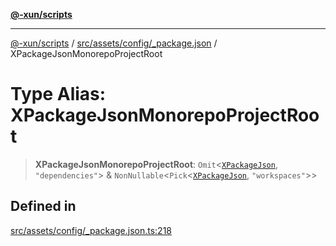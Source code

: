 [**@-xun/scripts**](../../../../../README.md)

***

[@-xun/scripts](../../../../../README.md) / [src/assets/config/\_package.json](../README.md) / XPackageJsonMonorepoProjectRoot

# Type Alias: XPackageJsonMonorepoProjectRoot

> **XPackageJsonMonorepoProjectRoot**: `Omit`\<[`XPackageJson`](XPackageJson.md), `"dependencies"`\> & `NonNullable`\<`Pick`\<[`XPackageJson`](XPackageJson.md), `"workspaces"`\>\>

## Defined in

[src/assets/config/\_package.json.ts:218](https://github.com/Xunnamius/xscripts/blob/12020afea79f1ec674174f8cb4103ac0b46875c5/src/assets/config/_package.json.ts#L218)

